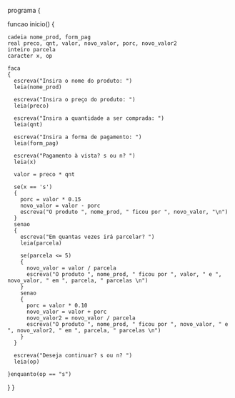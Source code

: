 <!-- 5- A loja Saldão está vendendo seus produtos com desconto de 15% para pagamento à vista,
em até 5x sem acréscimo e com juros de 10% para pagamentos com mais de 5 prestações.
São fornecidos: o nome do produto, seu preço e a quantidade a ser comprada. O usuário
deverá escolher a forma de pagamento. Mostrar como resultado: o nome do produto, o
valor final da compra e o valor da prestação (ou valor final se for à vista). -->

programa 
{

  funcao inicio() 
  {
    
    cadeia nome_prod, form_pag
    real preco, qnt, valor, novo_valor, porc, novo_valor2
    inteiro parcela
    caracter x, op

    faca
    {
      escreva("Insira o nome do produto: ")
      leia(nome_prod)

      escreva("Insira o preço do produto: ")
      leia(preco)

      escreva("Insira a quantidade a ser comprada: ")
      leia(qnt)

      escreva("Insira a forma de pagamento: ")
      leia(form_pag)

      escreva("Pagamento à vista? s ou n? ")
      leia(x)

      valor = preco * qnt

      se(x == 's')
      {
        porc = valor * 0.15
        novo_valor = valor - porc
        escreva("O produto ", nome_prod, " ficou por ", novo_valor, "\n")
      }
      senao
      {
        escreva("Em quantas vezes irá parcelar? ")
        leia(parcela)

        se(parcela <= 5)
        {
          novo_valor = valor / parcela
          escreva("O produto ", nome_prod, " ficou por ", valor, " e ", novo_valor, " em ", parcela, " parcelas \n")
        }
        senao
        {
          porc = valor * 0.10
          novo_valor = valor + porc
          novo_valor2 = novo_valor / parcela
          escreva("O produto ", nome_prod, " ficou por ", novo_valor, " e ", novo_valor2, " em ", parcela, " parcelas \n")
        }
      }

      escreva("Deseja continuar? s ou n? ")
      leia(op)

    }enquanto(op == "s") 
  }
}
